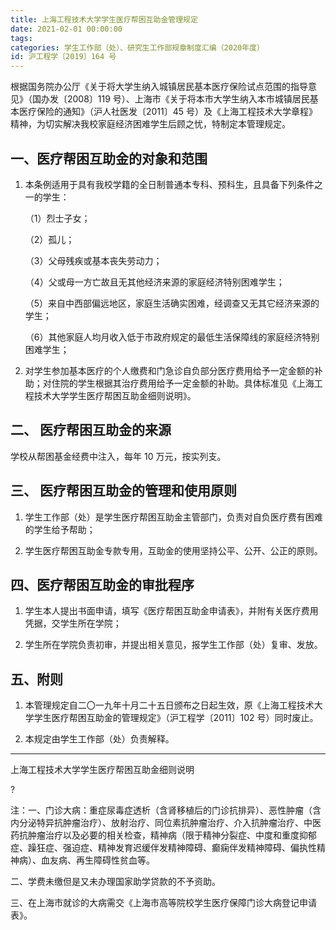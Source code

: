 ```yaml
---
title: 上海工程技术大学学生医疗帮困互助金管理规定
date: 2021-02-01 00:00:00
tags: 
categories: 学生工作部（处）、研究生工作部规章制度汇编（2020年度）
id: 沪工程学〔2019〕164 号
---
```


根据国务院办公厅《关于将大学生纳入城镇居民基本医疗保险试点范围的指导意见》（国办发〔2008〕119 号）、上海市《关于将本市大学生纳入本市城镇居民基本医疗保险的通知》（沪人社医发〔2011〕45 号）及《上海工程技术大学章程》精神，为切实解决我校家庭经济困难学生后顾之忧，特制定本管理规定。

## 一、医疗帮困互助金的对象和范围

1. 本条例适用于具有我校学籍的全日制普通本专科、预科生，且具备下列条件之一的学生：

   （1）烈士子女；

   （2）孤儿；

   （3）父母残疾或基本丧失劳动力；

   （4）父或母一方亡故且无其他经济来源的家庭经济特别困难学生；

   （5）来自中西部偏远地区，家庭生活确实困难，经调查又无其它经济来源的学生；

   （6）其他家庭人均月收入低于市政府规定的最低生活保障线的家庭经济特别困难学生；

2. 对学生参加基本医疗的个人缴费和门急诊自负部分医疗费用给予一定金额的补助；对住院的学生根据其治疗费用给予一定金额的补助。具体标准见《上海工程技术大学学生医疗帮困互助金细则说明》。

## 二、 医疗帮困互助金的来源

学校从帮困基金经费中注入，每年 10 万元，按实列支。

## 三、 医疗帮困互助金的管理和使用原则

1. 学生工作部（处）是学生医疗帮困互助金主管部门，负责对自负医疗费有困难的学生给予帮助；

2. 学生医疗帮困互助金专款专用，互助金的使用坚持公平、公开、公正的原则。

## 四、医疗帮困互助金的审批程序

1. 学生本人提出书面申请，填写《医疗帮困互助金申请表》，并附有关医疗费用凭据，交学生所在学院；

2. 学生所在学院负责初审，并提出相关意见，报学生工作部（处）复审、发放。

## 五、附则

1. 本管理规定自二〇一九年十月二十五日颁布之日起生效，原《上海工程技术大学学生医疗帮困互助金的管理规定》（沪工程学〔2011〕102 号）同时废止。

2. 本规定由学生工作部（处）负责解释。

---

上海工程技术大学学生医疗帮困互助金细则说明

?

注：一、门诊大病：重症尿毒症透析（含肾移植后的门诊抗排异）、恶性肿瘤（含内分泌特异抗肿瘤治疗）、放射治疗、同位素抗肿瘤治疗、介入抗肿瘤治疗、中医药抗肿瘤治疗以及必要的相关检查，精神病（限于精神分裂症、中度和重度抑郁症、躁狂症、强迫症、精神发育迟缓伴发精神障碍、癫痫伴发精神障碍、偏执性精神病）、血友病、再生障碍性贫血等。

二、学费未缴但是又未办理国家助学贷款的不予资助。

三、在上海市就诊的大病需交《上海市高等院校学生医疗保障门诊大病登记申请表》。
